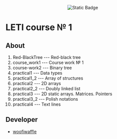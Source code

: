 <p align = "center">
  <img alt="Static Badge" src="https://img.shields.io/badge/CLion-2023.2.1-green?style=flat-square&logo=clion&logoColor=green&labelColor=black&color=grey">
</p>

# LETI course № 1

## About

1. Red-BlackTree --- Red-black tree
2. course_work1  --- Course work № 1
3. course-work2  --- Binary tree
4. practical1    --- Data types
5. practical1_2  --- Array of structures
6. practical2    --- 2D arrays
7. practical2_2  --- Doubly linked list
8. practical3    --- 2D static arrays. Matrices. Pointers
9. practical3_2  --- Polish notations
10. practical4   --- Text lines
 
 ## Developer

*  [woofiwaffle](https://github.com/woofiwaffle)
